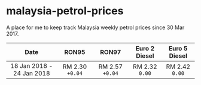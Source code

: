 # malaysia-petrol-prices

A place for me to keep track Malaysia weekly petrol prices since 30 Mar 2017.

|Date|RON95|RON97|Euro 2 Diesel|Euro 5 Diesel|
|:---:|:---:|:---:|:---:|:---:|
|18 Jan 2018 - 24 Jan 2018|RM 2.30 `+0.04`|RM 2.57 `+0.04`|RM 2.32 `0.00`|RM 2.42 `0.00`|